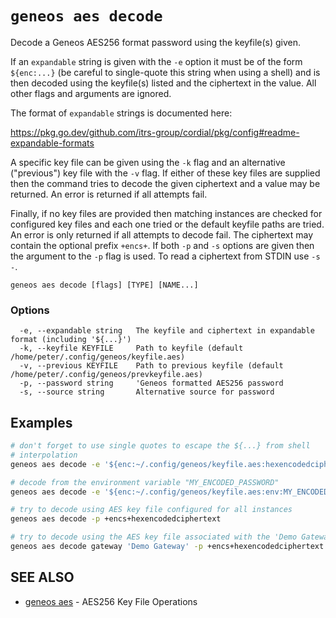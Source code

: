 # `geneos aes decode`

Decode a Geneos AES256 format password using the keyfile(s) given.

If an `expandable` string is given with the `-e` option it must be of the form `${enc:...}` (be careful to single-quote this string when using a shell) and is then decoded using the keyfile(s) listed and the ciphertext in the value. All other flags and arguments are ignored.

The format of `expandable` strings is documented here:

<https://pkg.go.dev/github.com/itrs-group/cordial/pkg/config#readme-expandable-formats>

A specific key file can be given using the `-k` flag and an alternative ("previous") key file with the `-v` flag. If either of these key files are supplied then the command tries to decode the given ciphertext and a value may be returned. An error is returned if all attempts fail.

Finally, if no key files are provided then matching instances are checked for configured key files and each one tried or the default keyfile paths are tried. An error is only returned if all attempts to decode fail. The ciphertext may contain the optional prefix `+encs+`. If both `-p` and `-s` options are given then the argument to the `-p` flag is used. To read a ciphertext from STDIN use `-s -`.

```text
geneos aes decode [flags] [TYPE] [NAME...]
```

### Options

```text
  -e, --expandable string   The keyfile and ciphertext in expandable format (including '${...}')
  -k, --keyfile KEYFILE     Path to keyfile (default /home/peter/.config/geneos/keyfile.aes)
  -v, --previous KEYFILE    Path to previous keyfile (default /home/peter/.config/geneos/prevkeyfile.aes)
  -p, --password string     'Geneos formatted AES256 password
  -s, --source string       Alternative source for password
```

## Examples

```bash
# don't forget to use single quotes to escape the ${...} from shell
# interpolation
geneos aes decode -e '${enc:~/.config/geneos/keyfile.aes:hexencodedciphertext}'

# decode from the environment variable "MY_ENCODED_PASSWORD"
geneos aes decode -e '${enc:~/.config/geneos/keyfile.aes:env:MY_ENCODED_PASSWORD}'

# try to decode using AES key file configured for all instances
geneos aes decode -p +encs+hexencodedciphertext

# try to decode using the AES key file associated with the 'Demo Gateway' instance
geneos aes decode gateway 'Demo Gateway' -p +encs+hexencodedciphertext

```

## SEE ALSO

* [geneos aes](geneos_aes.md)	 - AES256 Key File Operations
